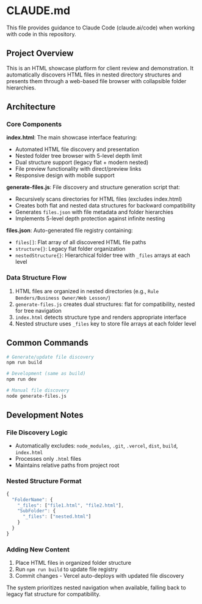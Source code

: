 # CLAUDE.md

This file provides guidance to Claude Code (claude.ai/code) when working with code in this repository.

## Project Overview

This is an HTML showcase platform for client review and demonstration. It automatically discovers HTML files in nested directory structures and presents them through a web-based file browser with collapsible folder hierarchies.

## Architecture

### Core Components

**index.html**: The main showcase interface featuring:
- Automated HTML file discovery and presentation
- Nested folder tree browser with 5-level depth limit
- Dual structure support (legacy flat + modern nested)
- File preview functionality with direct/preview links
- Responsive design with mobile support

**generate-files.js**: File discovery and structure generation script that:
- Recursively scans directories for HTML files (excludes index.html)
- Creates both flat and nested data structures for backward compatibility
- Generates `files.json` with file metadata and folder hierarchies
- Implements 5-level depth protection against infinite nesting

**files.json**: Auto-generated file registry containing:
- `files[]`: Flat array of all discovered HTML file paths
- `structure{}`: Legacy flat folder organization  
- `nestedStructure{}`: Hierarchical folder tree with `_files` arrays at each level

### Data Structure Flow

1. HTML files are organized in nested directories (e.g., `Rule Benders/Business Owner/Web Lesson/`)
2. `generate-files.js` creates dual structures: flat for compatibility, nested for tree navigation
3. `index.html` detects structure type and renders appropriate interface
4. Nested structure uses `_files` key to store file arrays at each folder level

## Common Commands

```bash
# Generate/update file discovery
npm run build

# Development (same as build)
npm run dev

# Manual file discovery
node generate-files.js
```

## Development Notes

### File Discovery Logic
- Automatically excludes: `node_modules`, `.git`, `.vercel`, `dist`, `build`, `index.html`
- Processes only `.html` files
- Maintains relative paths from project root

### Nested Structure Format
```javascript
{
  "FolderName": {
    "_files": ["file1.html", "file2.html"],
    "SubFolder": {
      "_files": ["nested.html"]
    }
  }
}
```

### Adding New Content
1. Place HTML files in organized folder structure
2. Run `npm run build` to update file registry
3. Commit changes - Vercel auto-deploys with updated file discovery

The system prioritizes nested navigation when available, falling back to legacy flat structure for compatibility.